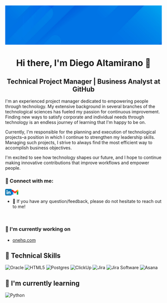 <p align="center">
  <img src="https://github.com/diegoalta/diegoalta/blob/main/banner.jpeg?raw=true" alt="my banner">
</p>
<h1 align="center">
Hi there, I'm Diego Altamirano 👋
</h1>

<h2 align="center">
Technical Project Manager | Business Analyst at GitHub
</h2> 


I'm an experienced project manager dedicated to empowering people through technology. My extensive background in several branches of the technological sciences has fueled my passion for continuous improvement. Finding new ways to satisfy corporate and individual needs through technology is an endless journey of learning that I'm happy to be on.

Currently, I'm responsible for the planning and execution of technological projects–a position in which I continue to strengthen my leadership skills. Managing such projects, I strive to always find the most efficient way to accomplish business objectives.

I'm excited to see how technology shapes our future, and I hope to continue making innovative contributions that improve workflows and empower people.


### 🤝 Connect with me:
 <a href="https://www.linkedin.com/in/diegoalta/"><img align="left" src="https://github.com/diegoalta/diegoalta/blob/main/linkedin.png?raw=true" alt="diegoalta | LinkedIn" width="21px"/></a> 
 <a href="mailto:diegoalta@gmail.com"><img align="left" src="https://github.com/diegoalta/diegoalta/blob/main/gmail.png?raw=true" alt="diegoalta@gmail.com" width="21px"/></a>
</br>
- 💬 If you have any question/feedback, please do not hesitate to reach out to me!
</br>

### 🔭 I'm currently working on
- <a href="https://onehq.com">onehq.com</a> 



## 💼 Technical Skills
![Oracle](https://img.shields.io/static/v1?style=for-the-badge&message=Oracle&color=F80000&logo=Oracle&logoColor=FFFFFF&label=)
![HTML5](https://img.shields.io/badge/html5-%23E34F26.svg?style=for-the-badge&logo=html5&logoColor=white)
![Postgres](https://img.shields.io/badge/postgres-%23316192.svg?style=for-the-badge&logo=postgresql&logoColor=white)
![ClickUp](https://img.shields.io/static/v1?style=for-the-badge&message=ClickUp&color=7B68EE&logo=ClickUp&logoColor=FFFFFF&label=)
![Jira](https://img.shields.io/static/v1?style=for-the-badge&message=Jira&color=0052CC&logo=Jira&logoColor=FFFFFF&label=)
![Jira Software](https://img.shields.io/static/v1?style=for-the-badge&message=Jira+Software&color=0052CC&logo=Jira+Software&logoColor=FFFFFF&label=)
![Asana](https://img.shields.io/static/v1?style=for-the-badge&message=Asana&color=F06A6A&logo=Asana&logoColor=FFFFFF&label=)

## 🌱 I'm currently learning
![Python](https://img.shields.io/static/v1?style=for-the-badge&message=Python&color=3776AB&logo=Python&logoColor=FFFFFF&label=)


</br>

<!--

Here are some ideas to get you started:

- 🔭 I’m currently working on ...
- 🌱 I’m currently learning ...
- 👯 I’m looking to collaborate on ...
- 🤔 I’m looking for help with ...
- 💬 Ask me about ...
- 📫 How to reach me: ...
- 😄 Pronouns: ...
- ⚡ Fun fact: ...
-->
